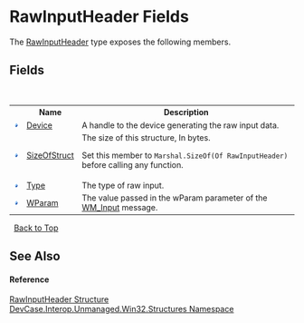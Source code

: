 # RawInputHeader Fields
 

The <a href="T_DevCase_Interop_Unmanaged_Win32_Structures_RawInputHeader">RawInputHeader</a> type exposes the following members.


## Fields
&nbsp;<table><tr><th></th><th>Name</th><th>Description</th></tr><tr><td>![Public field](media/pubfield.gif "Public field")</td><td><a href="F_DevCase_Interop_Unmanaged_Win32_Structures_RawInputHeader_Device">Device</a></td><td>
A handle to the device generating the raw input data.</td></tr><tr><td>![Public field](media/pubfield.gif "Public field")</td><td><a href="F_DevCase_Interop_Unmanaged_Win32_Structures_RawInputHeader_SizeOfStruct">SizeOfStruct</a></td><td>
The size of this structure, In bytes. 

 Set this member to `Marshal.SizeOf(Of RawInputHeader)` before calling any function.</td></tr><tr><td>![Public field](media/pubfield.gif "Public field")</td><td><a href="F_DevCase_Interop_Unmanaged_Win32_Structures_RawInputHeader_Type">Type</a></td><td>
The type of raw input.</td></tr><tr><td>![Public field](media/pubfield.gif "Public field")</td><td><a href="F_DevCase_Interop_Unmanaged_Win32_Structures_RawInputHeader_WParam">WParam</a></td><td>
The value passed in the wParam parameter of the <a href="T_DevCase_Interop_Unmanaged_Win32_Enums_WindowMessages">WM_Input</a> message.</td></tr></table>&nbsp;
<a href="#rawinputheader-fields">Back to Top</a>

## See Also


#### Reference
<a href="T_DevCase_Interop_Unmanaged_Win32_Structures_RawInputHeader">RawInputHeader Structure</a><br /><a href="N_DevCase_Interop_Unmanaged_Win32_Structures">DevCase.Interop.Unmanaged.Win32.Structures Namespace</a><br />